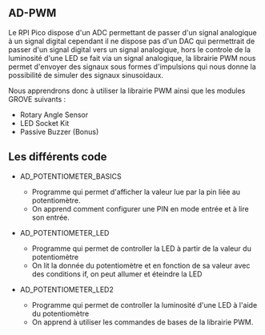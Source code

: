 ## AD-PWM

Le RPI Pico dispose d'un ADC permettant de passer d'un signal analogique à un signal digital cependant il ne dispose pas d'un DAC qui permettrait de passer d'un signal digital vers un signal analogique, hors le controle de la luminosité d'une LED se fait via un signal analogique, la librairie PWM nous permet d'envoyer des signaux sous formes d'impulsions qui nous donne la possibilité de simuler des signaux sinusoidaux.

Nous apprendrons donc à utiliser la librairie PWM ainsi que les modules GROVE suivants :

- Rotary Angle Sensor
- LED Socket Kit
- Passive Buzzer (Bonus)

## Les différents code

  - AD_POTENTIOMETER_BASICS
      - Programme qui permet d'afficher la valeur lue par la pin liée au potentiomètre.
      - On apprend comment configurer une PIN en mode entrée et à lire son entrée.

  - AD_POTENTIOMETER_LED
      - Programme qui permet de controller la LED à partir de la valeur du potentiomètre
      - On lit la donnée du potentiomètre et en fonction de sa valeur avec des conditions if, on peut allumer et éteindre la LED

  - AD_POTENTIOMETER_LED2
      - Programme qui permet de controller la luminosité d'une LED à l'aide du potentiomètre
      - On apprend à utiliser les commandes de bases de la librairie PWM.
